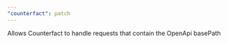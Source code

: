 ```yaml
---
"counterfact": patch
---
```


Allows Counterfact to handle requests that contain the OpenApi basePath
